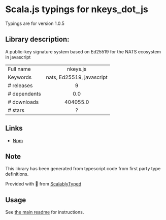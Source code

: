 
# Scala.js typings for nkeys_dot_js

Typings are for version 1.0.5

## Library description:
A public-key signature system based on Ed25519 for the NATS ecosystem in javascript

|                    |                 |
| ------------------ | :-------------: |
| Full name          | nkeys.js |
| Keywords           | nats, Ed25519, javascript |
| # releases         | 9 |
| # dependents       | 0.0 |
| # downloads        | 404055.0 |
| # stars            | ? |

## Links
- [Npm](https://www.npmjs.com/package/nkeys.js)
    


## Note
This library has been generated from typescript code from first party type definitions.

Provided with :purple_heart: from [ScalablyTyped](https://github.com/oyvindberg/ScalablyTyped)

## Usage
See [the main readme](../../readme.md) for instructions.


